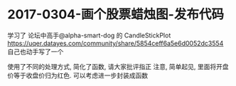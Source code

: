 # 2017-0304-画个股票蜡烛图-发布代码

学习了 论坛中高手@alpha-smart-dog 的 CandleStickPlot    https://uqer.datayes.com/community/share/5854ceff6a5e6d0052dc3554 
自己也动手写了一个


使用了不同的处理方式, 简化了函数, 请大家批评指正
注意, 简单起见, 里面将开盘价等于收盘价归为红色.
可以考虑进一步封装成函数